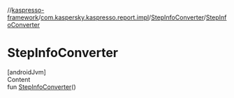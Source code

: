 //[kaspresso-framework](../../index.md)/[com.kaspersky.kaspresso.report.impl](../index.md)/[StepInfoConverter](index.md)/[StepInfoConverter](-step-info-converter.md)



# StepInfoConverter  
[androidJvm]  
Content  
fun [StepInfoConverter](-step-info-converter.md)()  



